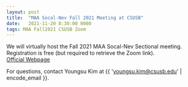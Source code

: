 ```yaml
---
layout: post
title:  "MAA Socal-Nev Fall 2021 Meeting at CSUSB"
date:   2021-11-20 8:30:00 0000
tags: MAA Fall2021 CSUSB Zoom
---
```

We will virtually host the Fall 2021 MAA Socal-Nev Sectional meeting. Registration is free (but required to retrieve the Zoom link).  
[Official Webpage](http://sections.maa.org/socalnv/Meeting2021Fall.html)

For questions, contact Youngsu Kim at {{ 'youngsu.kim@csusb.edu' | encode_email }}.
